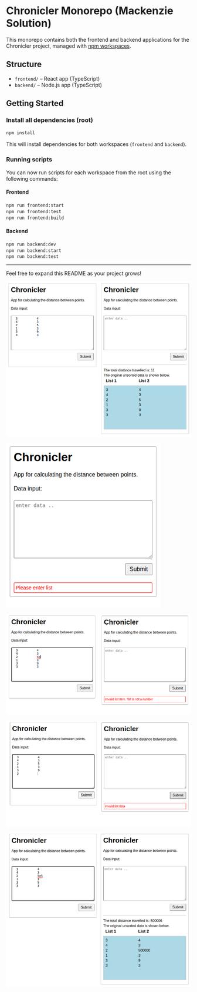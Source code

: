 # Chronicler Monorepo (Mackenzie Solution)

This monorepo contains both the frontend and backend applications for the Chronicler project, managed with [npm workspaces](https://docs.npmjs.com/cli/v9/using-npm/workspaces).

## Structure

- `frontend/` – React app (TypeScript)
- `backend/` – Node.js app (TypeScript)

## Getting Started

### Install all dependencies (root)

```bash
npm install
```

This will install dependencies for both workspaces (`frontend` and `backend`).

### Running scripts

You can now run scripts for each workspace from the root using the following commands:

#### Frontend

```bash
npm run frontend:start
npm run frontend:test
npm run frontend:build
```

#### Backend

```bash
npm run backend:dev
npm run backend:start
npm run backend:test
```

---

Feel free to expand this README as your project grows! 

<kbd>![alt text](https://github.com/mckenzie-mm/chronicler/blob/main/test-images/1.png)<kbd>

<kbd>![alt text](https://github.com/mckenzie-mm/chronicler/blob/main/test-images/2.png)<kbd>

<kbd>![alt text](https://github.com/mckenzie-mm/chronicler/blob/main/test-images/3.png)<kbd>

<kbd>![alt text](https://github.com/mckenzie-mm/chronicler/blob/main/test-images/4.png)<kbd>

<kbd>![alt text](https://github.com/mckenzie-mm/chronicler/blob/main/test-images/5.png)<kbd>



